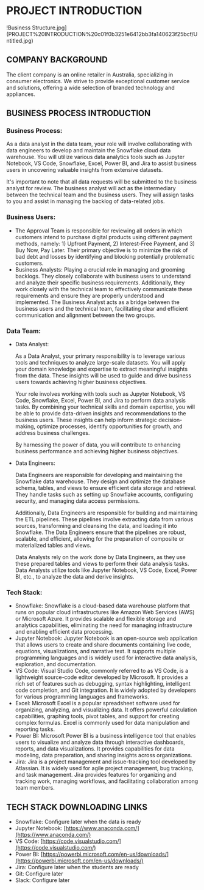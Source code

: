 # PROJECT INTRODUCTION

!Business Structure.jpg](PROJECT%20INTRODUCTION%20c01f0b3251e6412bb3fa140623f25bcf/Untitled.jpg)

## COMPANY BACKGROUND

The client company is an online retailer in Australia, specializing in consumer electronics. We strive to provide exceptional customer service and solutions, offering a wide selection of branded technology and appliances.

## BUSINESS PROCESS INTRODUCTION

### Business Process:

As a data analyst in the data team, your role will involve collaborating with data engineers to develop and maintain the Snowflake cloud data warehouse. You will utilize various data analytics tools such as Jupyter Notebook, VS Code, Snowflake, Excel, Power BI, and Jira to assist business users in uncovering valuable insights from extensive datasets.

It's important to note that all data requests will be submitted to the business analyst for review. The business analyst will act as the intermediary between the technical team and the business users. They will assign tasks to you and assist in managing the backlog of data-related jobs.

### Business Users:

- The Approval Team is responsible for reviewing all orders in which customers intend to purchase digital products using different payment methods, namely: 1) Upfront Payment, 2) Interest-Free Payment, and 3) Buy Now, Pay Later. Their primary objective is to minimize the risk of bad debt and losses by identifying and blocking potentially problematic customers.
- Business Analysts: Playing a crucial role in managing and grooming backlogs. They closely collaborate with business users to understand and analyze their specific business requirements. Additionally, they work closely with the technical team to effectively communicate these requirements and ensure they are properly understood and implemented. The Business Analyst acts as a bridge between the business users and the technical team, facilitating clear and efficient communication and alignment between the two groups.

### Data Team:

- Data Analyst:
    
    As a Data Analyst, your primary responsibility is to leverage various tools and techniques to analyze large-scale datasets. You will apply your domain knowledge and expertise to extract meaningful insights from the data. These insights will be used to guide and drive business users towards achieving higher business objectives.
    
    Your role involves working with tools such as Jupyter Notebook, VS Code, Snowflake, Excel, Power BI, and Jira to perform data analysis tasks. By combining your technical skills and domain expertise, you will be able to provide data-driven insights and recommendations to the business users. These insights can help inform strategic decision-making, optimize processes, identify opportunities for growth, and address business challenges.
    
    By harnessing the power of data, you will contribute to enhancing business performance and achieving higher business objectives.
    
- Data Engineers:
    
    Data Engineers are responsible for developing and maintaining the Snowflake data warehouse. They design and optimize the database schema, tables, and views to ensure efficient data storage and retrieval. They handle tasks such as setting up Snowflake accounts, configuring security, and managing data access permissions.
    
    Additionally, Data Engineers are responsible for building and maintaining the ETL pipelines. These pipelines involve extracting data from various sources, transforming and cleansing the data, and loading it into Snowflake. The Data Engineers ensure that the pipelines are robust, scalable, and efficient, allowing for the preparation of composite or materialized tables and views.
    
    Data Analysts rely on the work done by Data Engineers, as they use these prepared tables and views to perform their data analysis tasks. Data Analysts utilize tools like Jupyter Notebook, VS Code, Excel, Power BI, etc., to analyze the data and derive insights.
    

### Tech Stack:

- Snowflake: Snowflake is a cloud-based data warehouse platform that runs on popular cloud infrastructures like Amazon Web Services (AWS) or Microsoft Azure. It provides scalable and flexible storage and analytics capabilities, eliminating the need for managing infrastructure and enabling efficient data processing.
- Jupyter Notebook: Jupyter Notebook is an open-source web application that allows users to create and share documents containing live code, equations, visualizations, and narrative text. It supports multiple programming languages and is widely used for interactive data analysis, exploration, and documentation.
- VS Code: Visual Studio Code, commonly referred to as VS Code, is a lightweight source-code editor developed by Microsoft. It provides a rich set of features such as debugging, syntax highlighting, intelligent code completion, and Git integration. It is widely adopted by developers for various programming languages and frameworks.
- Excel: Microsoft Excel is a popular spreadsheet software used for organizing, analyzing, and visualizing data. It offers powerful calculation capabilities, graphing tools, pivot tables, and support for creating complex formulas. Excel is commonly used for data manipulation and reporting tasks.
- Power BI: Microsoft Power BI is a business intelligence tool that enables users to visualize and analyze data through interactive dashboards, reports, and data visualizations. It provides capabilities for data modeling, data preparation, and sharing insights across organizations.
- Jira: Jira is a project management and issue-tracking tool developed by Atlassian. It is widely used for agile project management, bug tracking, and task management. Jira provides features for organizing and tracking work, managing workflows, and facilitating collaboration among team members.

## TECH STACK DOWNLOADING LINKS

- Snowflake: Configure later when the data is ready
- Jupyter Notebook: [https://www.anaconda.com/](https://www.anaconda.com/)
- VS Code: [https://code.visualstudio.com/](https://code.visualstudio.com/)
- Power BI: [https://powerbi.microsoft.com/en-us/downloads/](https://powerbi.microsoft.com/en-us/downloads/)
- Jira: Configure later when the students are ready
- Git: Configure later
- Slack: Configure later

